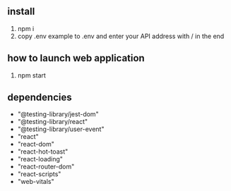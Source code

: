## install

1. npm i
2. copy .env example to .env and enter your API address with / in the end

## how to launch web application

1. npm start

## dependencies

- "@testing-library/jest-dom"
- "@testing-library/react"
- "@testing-library/user-event"
- "react"
- "react-dom"
- "react-hot-toast"
- "react-loading"
- "react-router-dom"
- "react-scripts"
- "web-vitals"

